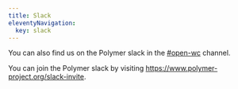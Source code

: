 ```yaml
---
title: Slack
eleventyNavigation:
  key: slack
---
```


You can also find us on the Polymer slack in the [#open-wc](https://slack.com/share/IUQNUPWUF/awabyN8iYH4dXX6aGpu16ES9/enQtOTc2Nzc2ODEyOTY3LWM5ZGExNGFiMmM4NDY2YWI2MzYwOGY5ZTNlZjk4OGU4NTFhMGJjNmVhNGI4MzVlNTMwNGRiNGIxNjc4MGJhNDg) channel.

You can join the Polymer slack by visiting https://www.polymer-project.org/slack-invite.

